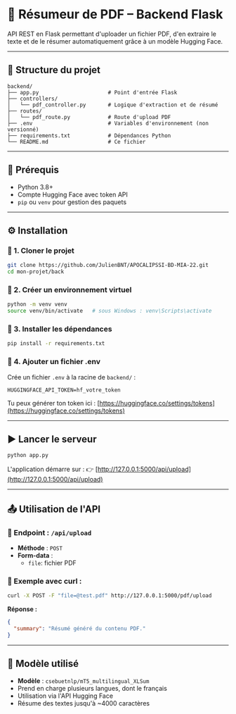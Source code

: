 # 🧠 Résumeur de PDF – Backend Flask

API REST en Flask permettant d'uploader un fichier PDF, d'en extraire le texte et de le résumer automatiquement grâce à un modèle Hugging Face.

---

## 📁 Structure du projet

```
backend/
├── app.py                      # Point d'entrée Flask
├── controllers/
│   └── pdf_controller.py       # Logique d'extraction et de résumé
├── routes/
│   └── pdf_route.py            # Route d'upload PDF
├── .env                        # Variables d'environnement (non versionné)
├── requirements.txt            # Dépendances Python
└── README.md                   # Ce fichier
```

---

## 🔧 Prérequis

- Python 3.8+
- Compte Hugging Face avec token API
- `pip` ou `venv` pour gestion des paquets

---

## ⚙️ Installation

### 🔹 1. Cloner le projet

```bash
git clone https://github.com/JulienBNT/APOCALIPSSI-BD-MIA-22.git
cd mon-projet/back
```

### 🔹 2. Créer un environnement virtuel

```bash
python -m venv venv
source venv/bin/activate   # sous Windows : venv\Scripts\activate
```

### 🔹 3. Installer les dépendances

```bash
pip install -r requirements.txt
```

### 🔹 4. Ajouter un fichier .env

Crée un fichier `.env` à la racine de `backend/` :

```env
HUGGINGFACE_API_TOKEN=hf_votre_token
```

Tu peux générer ton token ici : [https://huggingface.co/settings/tokens](https://huggingface.co/settings/tokens)

---

## ▶️ Lancer le serveur

```bash
python app.py
```

L'application démarre sur :
👉 [http://127.0.0.1:5000/api/upload](http://127.0.0.1:5000/api/upload)

---

## 📤 Utilisation de l'API

### 📌 Endpoint : `/api/upload`

- **Méthode** : `POST`
- **Form-data** :
  - `file`: fichier PDF

### 🧪 Exemple avec curl :

```bash
curl -X POST -F "file=@test.pdf" http://127.0.0.1:5000/pdf/upload
```

**Réponse :**
```json
{
  "summary": "Résumé généré du contenu PDF."
}
```

---

## 🧠 Modèle utilisé

- **Modèle** : `csebuetnlp/mT5_multilingual_XLSum`
- Prend en charge plusieurs langues, dont le français
- Utilisation via l'API Hugging Face
- Résume des textes jusqu'à ~4000 caractères